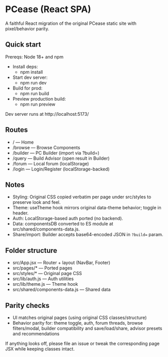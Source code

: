 # PCease (React SPA)

A faithful React migration of the original PCease static site with pixel/behavior parity.

## Quick start

Prereqs: Node 18+ and npm

- Install deps:
  - npm install
- Start dev server:
  - npm run dev
- Build for prod:
  - npm run build
- Preview production build:
  - npm run preview

Dev server runs at http://localhost:5173/

## Routes

- / — Home
- /browse — Browse Components
- /builder — PC Builder (import via ?build=<base64>)
- /query — Build Advisor (open result in Builder)
- /forum — Local forum (localStorage)
- /login — Login/Register (localStorage-backed)

## Notes

- Styling: Original CSS copied verbatim per page under src/styles to preserve look and feel.
- Theme: useTheme hook mirrors original data-theme behavior; toggle in header.
- Auth: LocalStorage-based auth ported (no backend).
- Data: componentsDB converted to ES module at src/shared/components-data.js.
- Share/import: Builder accepts base64-encoded JSON in `?build=` param.

## Folder structure

- src/App.jsx — Router + layout (NavBar, Footer)
- src/pages/\* — Ported pages
- src/styles/\* — Original page CSS
- src/lib/auth.js — Auth utilities
- src/lib/theme.js — Theme hook
- src/shared/components-data.js — Shared data

## Parity checks

- UI matches original pages (using original CSS classes/structure)
- Behavior parity for: theme toggle, auth, forum threads, browse filters/modal, builder compatibility and save/load/share, advisor presets and recommendations

If anything looks off, please file an issue or tweak the corresponding page JSX while keeping classes intact.
